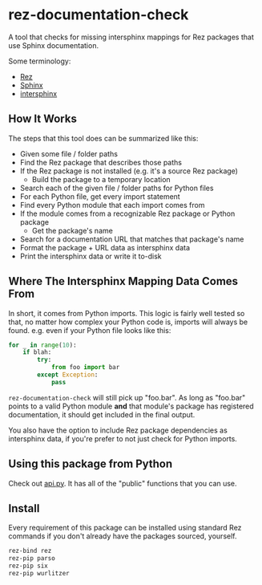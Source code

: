 # rez-documentation-check

A tool that checks for missing intersphinx mappings for Rez packages
that use Sphinx documentation.

Some terminology:

- [Rez](https://github.com/nerdvegas/rez)
- [Sphinx](https://www.sphinx-doc.org/en/master/usage/quickstart.html)
- [intersphinx](https://www.sphinx-doc.org/en/master/usage/extensions/intersphinx.html)


## How It Works

The steps that this tool does can be summarized like this:

- Given some file / folder paths
- Find the Rez package that describes those paths
- If the Rez package is not installed (e.g. it's a source Rez package)
    - Build the package to a temporary location
- Search each of the given file / folder paths for Python files
- For each Python file, get every import statement
- Find every Python module that each import comes from
- If the module comes from a recognizable Rez package or Python package
    - Get the package's name
- Search for a documentation URL that matches that package's name
- Format the package + URL data as intersphinx data
- Print the intersphinx data or write it to-disk


## Where The Intersphinx Mapping Data Comes From

In short, it comes from Python imports. This logic is fairly well tested
so that, no matter how complex your Python code is, imports will always
be found. e.g. even if your Python file looks like this:

```python
for _ in range(10):
	if blah:
		try:
			from foo import bar
		except Exception:
			pass
```

``rez-documentation-check`` will still pick up "foo.bar". As long as
"foo.bar" points to a valid Python module **and** that module's package
has registered documentation, it should get included in the final output.

You also have the option to include Rez package dependencies as
intersphinx data, if you're prefer to not just check for Python imports.


## Using this package from Python

Check out [api.py](python/rez_documentation_check/api.py). It has all of
the "public" functions that you can use.


## Install

Every requirement of this package can be installed using standard Rez
commands if you don't already have the packages sourced, yourself.

```sh
rez-bind rez
rez-pip parso
rez-pip six
rez-pip wurlitzer
```
